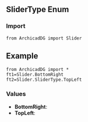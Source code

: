 ## SliderType Enum

### Import
```
from ArchicadDG import Slider
``` 

## Example
```
from ArchicadDG import *
ft1=Slider.BottomRight
ft2=Slider.SliderType.TopLeft
```

### Values
* **BottomRight**:
* **TopLeft**: